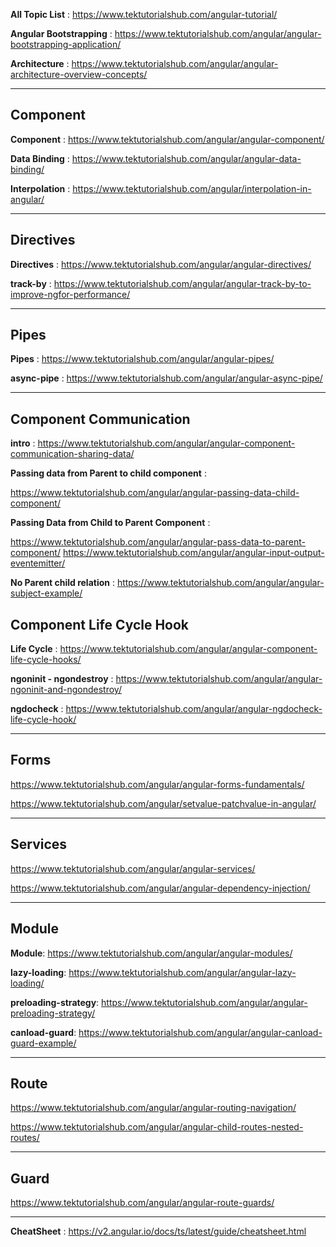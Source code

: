 
**All Topic List** : https://www.tektutorialshub.com/angular-tutorial/

**Angular Bootstrapping** : https://www.tektutorialshub.com/angular/angular-bootstrapping-application/

**Architecture** : https://www.tektutorialshub.com/angular/angular-architecture-overview-concepts/

---

## Component

**Component** : https://www.tektutorialshub.com/angular/angular-component/

**Data Binding** : https://www.tektutorialshub.com/angular/angular-data-binding/

**Interpolation** : https://www.tektutorialshub.com/angular/interpolation-in-angular/

---

## Directives

**Directives** : https://www.tektutorialshub.com/angular/angular-directives/

**track-by** : https://www.tektutorialshub.com/angular/angular-track-by-to-improve-ngfor-performance/

---

## Pipes

**Pipes** : https://www.tektutorialshub.com/angular/angular-pipes/

**async-pipe** : https://www.tektutorialshub.com/angular/angular-async-pipe/

---

## Component Communication

**intro** : https://www.tektutorialshub.com/angular/angular-component-communication-sharing-data/

**Passing data from Parent to child component** : 

  https://www.tektutorialshub.com/angular/angular-passing-data-child-component/

**Passing Data from Child to Parent Component** :

  https://www.tektutorialshub.com/angular/angular-pass-data-to-parent-component/
  https://www.tektutorialshub.com/angular/angular-input-output-eventemitter/

**No Parent child relation** : https://www.tektutorialshub.com/angular/angular-subject-example/


## Component Life Cycle Hook

**Life Cycle** : https://www.tektutorialshub.com/angular/angular-component-life-cycle-hooks/

**ngoninit - ngondestroy** : https://www.tektutorialshub.com/angular/angular-ngoninit-and-ngondestroy/

**ngdocheck** : https://www.tektutorialshub.com/angular/angular-ngdocheck-life-cycle-hook/

---

## Forms

https://www.tektutorialshub.com/angular/angular-forms-fundamentals/

https://www.tektutorialshub.com/angular/setvalue-patchvalue-in-angular/

---

## Services

https://www.tektutorialshub.com/angular/angular-services/

https://www.tektutorialshub.com/angular/angular-dependency-injection/

---

## Module

**Module**: https://www.tektutorialshub.com/angular/angular-modules/

**lazy-loading**: https://www.tektutorialshub.com/angular/angular-lazy-loading/

**preloading-strategy**: https://www.tektutorialshub.com/angular/angular-preloading-strategy/

**canload-guard**: https://www.tektutorialshub.com/angular/angular-canload-guard-example/

---

## Route
https://www.tektutorialshub.com/angular/angular-routing-navigation/

https://www.tektutorialshub.com/angular/angular-child-routes-nested-routes/

---

## Guard

https://www.tektutorialshub.com/angular/angular-route-guards/

---

**CheatSheet** : https://v2.angular.io/docs/ts/latest/guide/cheatsheet.html



